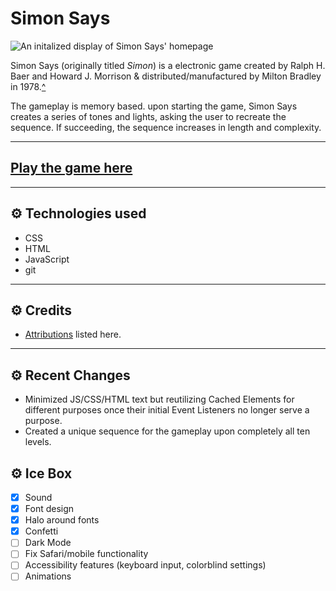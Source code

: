 # Simon Says

![An initalized display of Simon Says' homepage](https://i.imgur.com/hk1zaGQ.png)

Simon Says (originally titled *Simon*) is a electronic game created by Ralph H. Baer and Howard J. Morrison & distributed/manufactured by Milton Bradley in 1978.[^](https://en.wikipedia.org/wiki/Simon_(game)) 

The gameplay is memory based. upon starting the game, Simon Says creates a series of tones and lights, asking the user to recreate the sequence. If succeeding, the sequence increases in length and complexity. 

---

## [Play the game here](https://dcollis92.github.io/simon-says/)

---

## ⚙ Technologies used 

- CSS
- HTML
- JavaScript
- git

---

## ⚙ Credits 

- [Attributions](https://github.com/dcollis92/simon-says/blob/main/attributions.md) listed here.

---

## ⚙ Recent Changes 

- Minimized JS/CSS/HTML text but reutilizing Cached Elements for different purposes once their initial Event Listeners no longer serve a purpose.
- Created a unique sequence for the gameplay upon completely all ten levels.

## ⚙ Ice Box 

- [x] Sound
- [x] Font design
- [x] Halo around fonts
- [x] Confetti
- [ ] Dark Mode
- [ ] Fix Safari/mobile functionality
- [ ] Accessibility features (keyboard input, colorblind settings)
- [ ] Animations